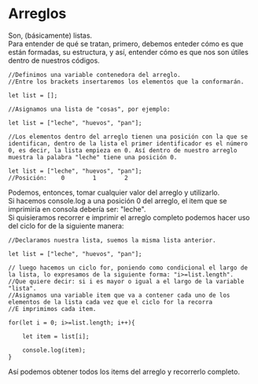 # Arreglos
Son, (básicamente) listas.
<br>
Para entender de qué se tratan, primero, debemos enteder cómo es que están formadas, su estructura, y así, entender cómo es que nos son útiles dentro de nuestros códigos.
```
//Definimos una variable contenedora del arreglo.
//Entre los brackets insertaremos los elementos que la conformarán.

let list = [];

//Asignamos una lista de "cosas", por ejemplo:

let list = ["leche", "huevos", "pan"];

//Los elementos dentro del arreglo tienen una posición con la que se identifican, dentro de la lista el primer identificador es el número 0, es decir, la lista empieza en 0. Así dentro de nuestro arreglo muestra la palabra "leche" tiene una posición 0.

let list = ["leche", "huevos", "pan"];
//Posición:    0        1        2

```
Podemos, entonces, tomar cualquier valor del arreglo y utilizarlo.
<br/>
Si hacemos console.log a una posición 0 del arreglo, el item que se imprimiría en consola debería ser: "leche".
<br/>
Si quisieramos recorrer e imprimir el arreglo completo podemos hacer uso del ciclo for de la siguiente manera:
```
//Declaramos nuestra lista, suemos la misma lista anterior.

let list = ["leche", "huevos", "pan"];

// luego hacemos un ciclo for, poniendo como condicional el largo de la lista, lo expresamos de la siguiente forma: "i>=list.length".
//Que quiere decir: si i es mayor o igual a el largo de la variable "lista".
//Asignamos una variable item que va a contener cada uno de los elementos de la lista cada vez que el ciclo for la recorra
//E imprimimos cada item.

for(let i = 0; i>=list.length; i++){

    let item = list[i];

    console.log(item);
}
```
Así podemos obtener todos los items del arreglo y recorrerlo completo.